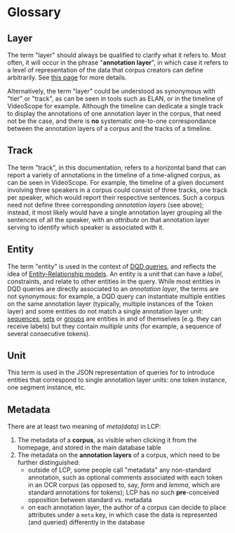 # Glossary

## Layer

The term "layer" should always be qualified to clarify what it refers to. Most often, it will occur in the phrase "**annotation layer**", in which case it refers to a level of representation of the data that corpus creators can define arbitrarily. See [this page](model.md#layers) for more details.

Alternatively, the term "layer" could be understood as synonymous with "tier" or "track", as can be seen in tools such as ELAN, or in the timeline of VideoScope for example. Although the timeline can dedicate a single track to display the annotations of one annotation layer in the corpus, that need not be the case, and there is **no** systematic one-to-one correspondance between the annotation layers of a corpus and the tracks of a timeline.

## Track

The term "track", in this documentation, refers to a horizontal band that can report a variety of annotations in the timeline of a time-aligned corpus, as can be seen in VideoScope. For example, the timeline of a given document involving three speakers in a corpus could consist of three tracks, one track per speaker, which would report their respective sentences. Such a corpus need not define three corresponding _annotation layers_ (see above); instead, it most likely would have a single annotation layer grouping all the sentences of all the speaker, with an _attribute_ on that annotation layer serving to identify which speaker is associated with it.

## Entity

The term "entity" is used in the context of [DQD queries](dqd.md), and reflects the idea of [Entity-Relationship models](https://en.wikipedia.org/wiki/Entity%E2%80%93relationship_model). An entity is a unit that can have a _label_, constraints, and relate to other entities in the query. While most entities in DQD queries are directly associated to an _annotation layer_, the terms are not synonymous: for example, a DQD query can instantiate multiple entities on the same annotation layer (typically, multiple instances of the Token layer) and some entities do not match a single annotation layer unit: [sequences](sequence.md), [sets](set.md) or [groups](group.md) are entities in and of themselves (e.g. they can receive labels) but they contain _multiple_ units (for example, a sequence of several consecutive tokens).

## Unit

This term is used in the JSON representation of queries for to introduce entities that correspond to single annotation layer units: one token instance, one segment instance, etc.

## Metadata

There are at least two meaning of _meta(data)_ in LCP:

 1. The metadata of a **corpus**, as visible when clicking it from the homepage, and stored in the main database table
 2. The metadata on the **annotation layers** of a corpus, which need to be further distinguished:
    - outside of LCP, some people call "metadata" any non-standard annotation, such as optional comments associated with each token in an OCR corpus (as opposed to, say, _form_ and _lemma_, which are standard annotations for tokens); LCP has no such **pre**-conceived opposition between standard vs. metadata
    - on each annotation layer, the author of a corpus can decide to place attributes under a `meta` key, in which case the data is represented (and queried) differently in the database

